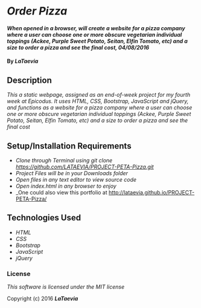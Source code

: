 # _Order Pizza_

#### _When opened in a browser, will create a website for a pizza company where a user can choose one or more obscure vegetarian individual toppings (Ackee, Purple Sweet Potato, Seitan, Elfin Tomato, etc) and a size to order a pizza and see the final cost, 04/08/2016_

#### By _**LaTaevia**_

## Description

_This a static webpage, assigned as an end-of-week project for my fourth week at Epicodus. It uses HTML, CSS, Bootstrap, JavaScript and jQuery, and functions as a website for a pizza company where a user can choose one or more obscure vegetarian individual toppings (Ackee, Purple Sweet Potato, Seitan, Elfin Tomato, etc) and a size to order a pizza and see the final cost_

## Setup/Installation Requirements

* _Clone through Terminal using git clone https://github.com/LATAEVIA/PROJECT-PETA-Pizza.git_
* _Project Files will be in your Downloads folder_
* _Open files in any text editor to view source code_
* _Open index.html in any browser to enjoy_
* _One could also view this portfolio at http://lataevia.github.io/PROJECT-PETA-Pizza/

## Technologies Used

* _HTML_
* _CSS_
* _Bootstrap_
* _JavaScript_
* _jQuery_

### License

*This software is licensed under the MIT license*

Copyright (c) 2016 **_LaTaevia_**
